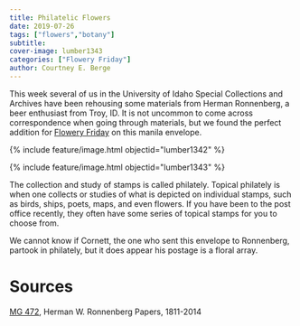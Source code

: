 ```yaml
---
title: Philatelic Flowers
date: 2019-07-26
tags: ["flowers","botany"]
subtitle: 
cover-image: lumber1343
categories: ["Flowery Friday"]
author: Courtney E. Berge
---
```


This week several of us in the University of Idaho Special Collections and Archives have been rehousing some materials from Herman Ronnenberg, a beer enthusiast from Troy, ID. It is not uncommon to come across correspondence when going through materials, but we found the perfect addition for [Flowery Friday](https://harvester.lib.uidaho.edu/series/floweryfriday.html) on this manila envelope. 

{% include feature/image.html objectid="lumber1342" %}

{% include feature/image.html objectid="lumber1343" %}

The collection and study of stamps is called philately. Topical philately is when one collects or studies of what is depicted on individual stamps, such as birds, ships, poets, maps, and even flowers. If you have been to the post office recently, they often have some series of topical stamps for you to choose from. 

We cannot know if Cornett, the one who sent this envelope to Ronnenberg, partook in philately, but it does appear his postage is a floral array. 

# Sources

[MG 472](https://archiveswest.orbiscascade.org/ark:/80444/xv801360), Herman W. Ronnenberg Papers, 1811-2014
